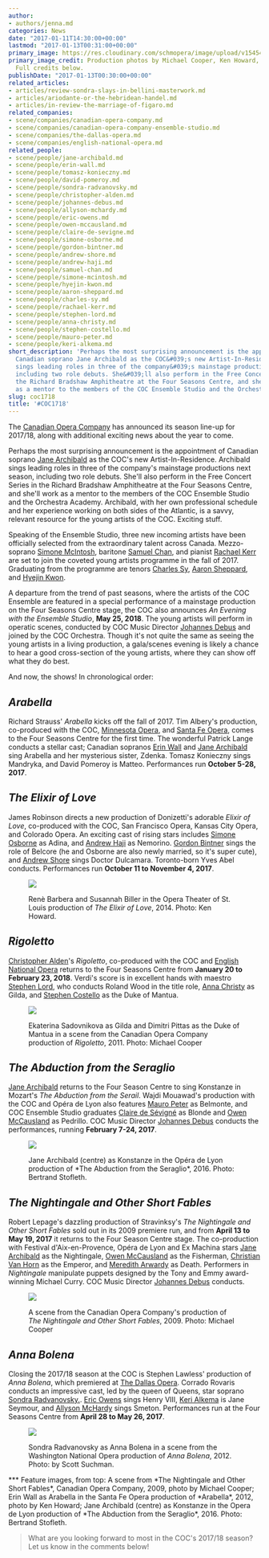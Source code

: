 ```yaml
---
author:
- authors/jenna.md
categories: News
date: "2017-01-11T14:30:00+00:00"
lastmod: "2017-01-13T00:31:00+00:00"
primary_image: https://res.cloudinary.com/schmopera/image/upload/v1545409169/media/webhook-uploads/1484165780594/2017-01-11---2017-18.jpg.jpg
primary_image_credit: Production photos by Michael Cooper, Ken Howard, Bertrand Stofleth.
  Full credits below.
publishDate: "2017-01-13T00:30:00+00:00"
related_articles:
- articles/review-sondra-slays-in-bellini-masterwork.md
- articles/ariodante-or-the-hebridean-handel.md
- articles/in-review-the-marriage-of-figaro.md
related_companies:
- scene/companies/canadian-opera-company.md
- scene/companies/canadian-opera-company-ensemble-studio.md
- scene/companies/the-dallas-opera.md
- scene/companies/english-national-opera.md
related_people:
- scene/people/jane-archibald.md
- scene/people/erin-wall.md
- scene/people/tomasz-konieczny.md
- scene/people/david-pomeroy.md
- scene/people/sondra-radvanovsky.md
- scene/people/christopher-alden.md
- scene/people/johannes-debus.md
- scene/people/allyson-mchardy.md
- scene/people/eric-owens.md
- scene/people/owen-mccausland.md
- scene/people/claire-de-sevigne.md
- scene/people/simone-osborne.md
- scene/people/gordon-bintner.md
- scene/people/andrew-shore.md
- scene/people/andrew-haji.md
- scene/people/samuel-chan.md
- scene/people/simone-mcintosh.md
- scene/people/hyejin-kwon.md
- scene/people/aaron-sheppard.md
- scene/people/charles-sy.md
- scene/people/rachael-kerr.md
- scene/people/stephen-lord.md
- scene/people/anna-christy.md
- scene/people/stephen-costello.md
- scene/people/mauro-peter.md
- scene/people/keri-alkema.md
short_description: 'Perhaps the most surprising announcement is the appointment of
  Canadian soprano Jane Archibald as the COC&#039;s new Artist-In-Residence. Archibald
  sings leading roles in three of the company&#039;s mainstage productions next season,
  including two role debuts. She&#039;ll also perform in the Free Concert Series in
  the Richard Bradshaw Amphitheatre at the Four Seasons Centre, and she&#039;ll work
  as a mentor to the members of the COC Ensemble Studio and the Orchestra Academy. '
slug: coc1718
title: '#COC1718'
---
```


The [Canadian Opera Company](/scene/companies/canadian-opera-company/) has announced its season line-up for 2017/18, along with additional exciting news about the year to come.

Perhaps the most surprising announcement is the appointment of Canadian soprano [Jane Archibald](/scene/people/jane-archibald/) as the COC's new Artist-In-Residence. Archibald sings leading roles in three of the company's mainstage productions next season, including two role debuts. She'll also perform in the Free Concert Series in the Richard Bradshaw Amphitheatre at the Four Seasons Centre, and she'll work as a mentor to the members of the COC Ensemble Studio and the Orchestra Academy. Archibald, with her own professional schedule and her experience working on both sides of the Atlantic, is a savvy, relevant resource for the young artists of the COC. Exciting stuff.

Speaking of the Ensemble Studio, three new incoming artists have been officially selected from the extraordinary talent across Canada. Mezzo-soprano [Simone McIntosh](/scene/people/simone-mcintosh/), baritone [Samuel Chan](/scene/people/samuel-chan/), and pianist [Rachael Kerr](/scene/people/racheal-kerr/) are set to join the coveted young artists programme in the fall of 2017. Graduating from the programme are tenors [Charles Sy](/scene/people/charles-sy/), [Aaron Sheppard](/scene/people/aaron-sheppard/), and [Hyejin Kwon](/scene/people/hyejin-kwon/).

A departure from the trend of past seasons, where the artists of the COC Ensemble are featured in a special performance of a mainstage production on the Four Seasons Centre stage, the COC also announces *An Evening with the Ensemble Studio*, **May 25, 2018**. The young artists will perform in operatic scenes, conducted by COC Music Director [Johannes Debus](/scene/people/johannes-debus/) and joined by the COC Orchestra. Though it's not quite the same as seeing the young artists in a living production, a gala/scenes evening is likely a chance to hear a good cross-section of the young artists, where they can show off what they do best.

And now, the shows! In chronological order:

## *Arabella*

Richard Strauss' *Arabella* kicks off the fall of 2017. Tim Albery's production, co-produced with the COC, [Minnesota Opera](/scene/companies/minnesota-opera/), and [Santa Fe Opera](/scene/companies/santa-fe-opera/), comes to the Four Seasons Centre for the first time. The wonderful Patrick Lange conducts a stellar cast; Canadian sopranos [Erin Wall](/scene/people/erin-wall/) and [Jane Archibald](/scene/people/jane-archibald/) sing Arabella and her mysterious sister, Zdenka. Tomasz Konieczny sings Mandryka, and David Pomeroy is Matteo. Performances run **October 5-28, 2017**.

## *The Elixir of Love*

James Robinson directs a new production of Donizetti's adorable *Elixir of Love*, co-produced with the COC, San Francisco Opera, Kansas City Opera, and Colorado Opera. An exciting cast of rising stars includes [Simone Osborne](/talking-with-singers-simone-osborne/) as Adina, and [Andrew Haji](/scene/people/andrew-haji/) as Nemorino. [Gordon Bintner](/scene/people/gordon-bintner/) sings the role of Belcore (he and Osborne are also newly married, so it's super cute), and [Andrew Shore](/scene/people/andrew-shore/) sings Doctor Dulcamara. Toronto-born Yves Abel conducts. Performances run **October 11 to November 4, 2017**.

<figure data-type="image">

![](https://res.cloudinary.com/schmopera/image/upload/v1545409169/media/webhook-uploads/1484147011363/Elixir-of-Love---photo-credit-Ken-Howard---Photo-1.jpg.jpg)<figcaption>Renè Barbera and Susannah Biller in the Opera Theater of St. Louis production of *The Elixir of Love*, 2014. Photo: Ken Howard.</figcaption>
</figure>

## *Rigoletto*

[Christopher Alden](/scene/people/christopher-alden/)'s *Rigoletto*, co-produced with the COC and [English National Opera](/scene/companies/english-national-opera/) returns to the Four Seasons Centre from **January 20 to February 23, 2018**. Verdi's score is in excellent hands with maestro [Stephen Lord](/scene/people/stephen-lord/), who conducts Roland Wood in the title role, [Anna Christy](/scene/people/anna-christy/) as Gilda, and [Stephen Costello](/scene/people/stephen-costello/) as the Duke of Mantua. 

<figure data-type="image">

![](https://res.cloudinary.com/schmopera/image/upload/v1545409169/media/webhook-uploads/1484147054245/Rigoletto---photo-credit-Michael-Cooper---Photo-2.jpg.jpg)<figcaption>Ekaterina Sadovnikova as Gilda and Dimitri Pittas as the Duke of Mantua in a scene from the Canadian Opera Company production of *Rigoletto*, 2011. Photo: Michael Cooper</figcaption>
</figure>

## *The Abduction from the Seraglio*

[Jane Archibald](/scene/people/jane-archibald/) returns to the Four Season Centre to sing Konstanze in Mozart's *The Abduction from the Serail*. Wajdi Mouawad's production with the COC and Opéra de Lyon also features [Mauro Peter](/scene/people/mauro-peter/) as Belmonte, and COC Ensemble Studio graduates [Claire de Sévigné](/claire-de-sevigne-sing-fast-high/) as Blonde and [Owen McCausland](/spotlight-on-owen-mccausland/) as Pedrillo. COC Music Director [Johannes Debus](/scene/people/johannes-debus/) conducts the performances, running **February 7-24, 2017**.

<figure data-type="image">

![](https://res.cloudinary.com/schmopera/image/upload/v1545409169/media/webhook-uploads/1484147252260/Abduction-from-the-Sergalio---photo-credit-Bertrand-Stofleth---Photo-1.jpg.jpg)
<figcaption>Jane Archibald (centre) as Konstanze in the Opéra de Lyon production of *The Abduction from the Seraglio*, 2016. Photo: Bertrand Stofleth.</figcaption>
</figure>

## *The Nightingale and Other Short Fables*

Robert Lepage's dazzling production of Stravinksy's *The Nightingale and Other Short Fables* sold out in its 2009 premiere run, and from **April 13 to May 19, 2017** it returns to the Four Season Centre stage. The co-production with Festival d'Aix-en-Provence, Opéra de Lyon and Ex Machina stars [Jane Archibald](/scene/people/jane-archibald/) as the Nightingale, [Owen McCausland](/spotlight-on-owen-mccausland/) as the Fisherman, [Christian Van Horn](/talking-with-singers-christian-van-horn/) as the Emperor, and [Meredith Arwardy](/scene/people/meredith-arwardy/) as Death. Performers in *Nightingale* manipulate puppets designed by the Tony and Emmy award-winning Michael Curry. COC Music Director [Johannes Debus](/scene/people/johannes-debus/) conducts.

<figure data-type="image">

![](https://res.cloudinary.com/schmopera/image/upload/v1545409169/media/webhook-uploads/1484147183757/Nightingale-and-Other-Short-Fables---photo-credit-Michael-Cooper---Photo-3.jpg.jpg)<figcaption>A scene from the Canadian Opera Company's production of *The Nightingale and Other Short Fables*, 2009. Photo: Michael Cooper</figcaption>
</figure>

## *Anna Bolena*

Closing the 2017/18 season at the COC is Stephen Lawless' production of *Anna Bolena*, which premiered at [The Dallas Opera](/scene/companies/the-dallas-opera/). Corrado Rovaris conducts an impressive cast, led by the queen of Queens, star soprano [Sondra Radvanovsky.](/talking-with-singers-sondra-radvanovsky/). [Eric Owens](/scene/people/eric-owens/) sings Henry VIII, [Keri Alkema](/talking-with-singers-keri-alkema/) is Jane Seymour, and [Allyson McHardy](/scene/people/allyson-mchardy/) sings Smeton. Performances run at the Four Seasons Centre from **April 28 to May 26, 2017**.

<figure data-type="image">

![](https://res.cloudinary.com/schmopera/image/upload/v1545409169/media/webhook-uploads/1484147092680/Anna-Bolena---photo-credit-Scott-Suchman---Photo-1.jpg.jpg)<figcaption>Sondra Radvanovsky as Anna Bolena in a scene from the Washington National Opera production of *Anna Bolena*, 2012. Photo: by Scott Suchman.</figcaption>
</figure>
***
Feature images, from top: A scene from *The Nightingale and Other Short Fables*, Canadian Opera Company, 2009, photo by Michael Cooper; Erin Wall as Arabella in the Santa Fe Opera production of *Arabella*, 2012, photo by Ken Howard; Jane Archibald (centre) as Konstanze in the Opera de Lyon production of *The Abduction from the Seraglio*, 2016. Photo: Bertrand Stofleth.

>What are you looking forward to most in the COC's 2017/18 season? Let us know in the comments below!
